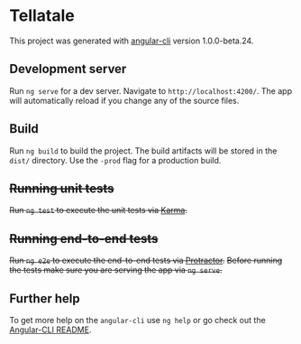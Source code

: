 # Tellatale

This project was generated with [angular-cli](https://github.com/angular/angular-cli) version 1.0.0-beta.24.

## Development server
Run `ng serve` for a dev server. Navigate to `http://localhost:4200/`. The app will automatically reload if you change any of the source files.

## Build

Run `ng build` to build the project. The build artifacts will be stored in the `dist/` directory. Use the `-prod` flag for a production build.

## ~~Running unit tests~~

~~Run `ng test` to execute the unit tests via [Karma](https://karma-runner.github.io).~~

## ~~Running end-to-end tests~~

~~Run `ng e2e` to execute the end-to-end tests via [Protractor](http://www.protractortest.org/).~~
~~Before running the tests make sure you are serving the app via `ng serve`.~~

## Further help

To get more help on the `angular-cli` use `ng help` or go check out the [Angular-CLI README](https://github.com/angular/angular-cli/blob/master/README.md).

